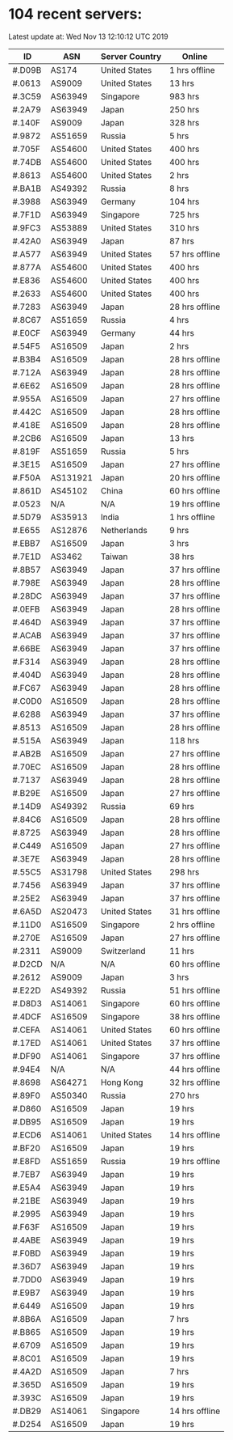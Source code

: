 # 104 recent servers:

Latest update at: Wed Nov 13 12:10:12 UTC 2019

| ID | ASN | Server Country | Online |
| -- | --- | -------------- | ------ |
| #.D09B | AS174 | United States | 1 hrs offline |
| #.0613 | AS9009 | United States | 13 hrs |
| #.3C59 | AS63949 | Singapore | 983 hrs |
| #.2A79 | AS63949 | Japan | 250 hrs |
| #.140F | AS9009 | Japan | 328 hrs |
| #.9872 | AS51659 | Russia | 5 hrs |
| #.705F | AS54600 | United States | 400 hrs |
| #.74DB | AS54600 | United States | 400 hrs |
| #.8613 | AS54600 | United States | 2 hrs |
| #.BA1B | AS49392 | Russia | 8 hrs |
| #.3988 | AS63949 | Germany | 104 hrs |
| #.7F1D | AS63949 | Singapore | 725 hrs |
| #.9FC3 | AS53889 | United States | 310 hrs |
| #.42A0 | AS63949 | Japan | 87 hrs |
| #.A577 | AS63949 | United States | 57 hrs offline |
| #.877A | AS54600 | United States | 400 hrs |
| #.E836 | AS54600 | United States | 400 hrs |
| #.2633 | AS54600 | United States | 400 hrs |
| #.7283 | AS63949 | Japan | 28 hrs offline |
| #.8C67 | AS51659 | Russia | 4 hrs |
| #.E0CF | AS63949 | Germany | 44 hrs |
| #.54F5 | AS16509 | Japan | 2 hrs |
| #.B3B4 | AS16509 | Japan | 28 hrs offline |
| #.712A | AS63949 | Japan | 28 hrs offline |
| #.6E62 | AS16509 | Japan | 28 hrs offline |
| #.955A | AS16509 | Japan | 27 hrs offline |
| #.442C | AS16509 | Japan | 28 hrs offline |
| #.418E | AS16509 | Japan | 28 hrs offline |
| #.2CB6 | AS16509 | Japan | 13 hrs |
| #.819F | AS51659 | Russia | 5 hrs |
| #.3E15 | AS16509 | Japan | 27 hrs offline |
| #.F50A | AS131921 | Japan | 20 hrs offline |
| #.861D | AS45102 | China | 60 hrs offline |
| #.0523 | N/A | N/A | 19 hrs offline |
| #.5D79 | AS35913 | India | 1 hrs offline |
| #.E655 | AS12876 | Netherlands | 9 hrs |
| #.EBB7 | AS16509 | Japan | 3 hrs |
| #.7E1D | AS3462 | Taiwan | 38 hrs |
| #.8B57 | AS63949 | Japan | 37 hrs offline |
| #.798E | AS63949 | Japan | 28 hrs offline |
| #.28DC | AS63949 | Japan | 37 hrs offline |
| #.0EFB | AS63949 | Japan | 28 hrs offline |
| #.464D | AS63949 | Japan | 37 hrs offline |
| #.ACAB | AS63949 | Japan | 37 hrs offline |
| #.66BE | AS63949 | Japan | 37 hrs offline |
| #.F314 | AS63949 | Japan | 28 hrs offline |
| #.404D | AS63949 | Japan | 28 hrs offline |
| #.FC67 | AS63949 | Japan | 28 hrs offline |
| #.C0D0 | AS16509 | Japan | 28 hrs offline |
| #.6288 | AS63949 | Japan | 37 hrs offline |
| #.8513 | AS16509 | Japan | 28 hrs offline |
| #.515A | AS63949 | Japan | 118 hrs |
| #.AB2B | AS16509 | Japan | 27 hrs offline |
| #.70EC | AS16509 | Japan | 28 hrs offline |
| #.7137 | AS63949 | Japan | 28 hrs offline |
| #.B29E | AS16509 | Japan | 27 hrs offline |
| #.14D9 | AS49392 | Russia | 69 hrs |
| #.84C6 | AS16509 | Japan | 28 hrs offline |
| #.8725 | AS63949 | Japan | 28 hrs offline |
| #.C449 | AS16509 | Japan | 27 hrs offline |
| #.3E7E | AS63949 | Japan | 28 hrs offline |
| #.55C5 | AS31798 | United States | 298 hrs |
| #.7456 | AS63949 | Japan | 37 hrs offline |
| #.25E2 | AS63949 | Japan | 37 hrs offline |
| #.6A5D | AS20473 | United States | 31 hrs offline |
| #.11D0 | AS16509 | Singapore | 2 hrs offline |
| #.270E | AS16509 | Japan | 27 hrs offline |
| #.2311 | AS9009 | Switzerland | 11 hrs |
| #.D2CD | N/A | N/A | 60 hrs offline |
| #.2612 | AS9009 | Japan | 3 hrs |
| #.E22D | AS49392 | Russia | 51 hrs offline |
| #.D8D3 | AS14061 | Singapore | 60 hrs offline |
| #.4DCF | AS16509 | Singapore | 38 hrs offline |
| #.CEFA | AS14061 | United States | 60 hrs offline |
| #.17ED | AS14061 | United States | 37 hrs offline |
| #.DF90 | AS14061 | Singapore | 37 hrs offline |
| #.94E4 | N/A | N/A | 44 hrs offline |
| #.8698 | AS64271 | Hong Kong | 32 hrs offline |
| #.89F0 | AS50340 | Russia | 270 hrs |
| #.D860 | AS16509 | Japan | 19 hrs |
| #.DB95 | AS16509 | Japan | 19 hrs |
| #.ECD6 | AS14061 | United States | 14 hrs offline |
| #.BF20 | AS16509 | Japan | 19 hrs |
| #.E8FD | AS51659 | Russia | 19 hrs offline |
| #.7EB7 | AS63949 | Japan | 19 hrs |
| #.E5A4 | AS63949 | Japan | 19 hrs |
| #.21BE | AS63949 | Japan | 19 hrs |
| #.2995 | AS63949 | Japan | 19 hrs |
| #.F63F | AS16509 | Japan | 19 hrs |
| #.4ABE | AS63949 | Japan | 19 hrs |
| #.F0BD | AS63949 | Japan | 19 hrs |
| #.36D7 | AS63949 | Japan | 19 hrs |
| #.7DD0 | AS63949 | Japan | 19 hrs |
| #.E9B7 | AS63949 | Japan | 19 hrs |
| #.6449 | AS16509 | Japan | 19 hrs |
| #.8B6A | AS16509 | Japan | 7 hrs |
| #.B865 | AS16509 | Japan | 19 hrs |
| #.6709 | AS16509 | Japan | 19 hrs |
| #.8C01 | AS16509 | Japan | 19 hrs |
| #.4A2D | AS16509 | Japan | 7 hrs |
| #.365D | AS16509 | Japan | 19 hrs |
| #.393C | AS16509 | Japan | 19 hrs |
| #.DB29 | AS14061 | Singapore | 14 hrs offline |
| #.D254 | AS16509 | Japan | 19 hrs |

